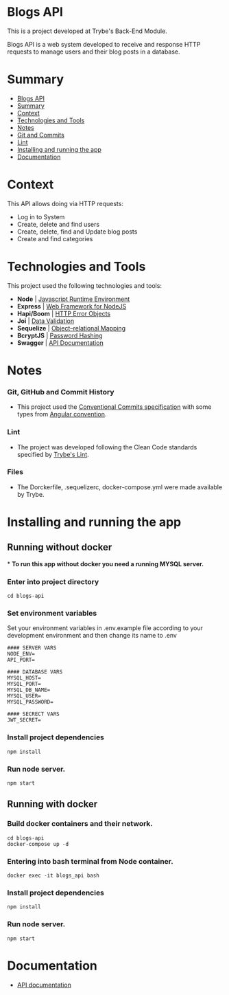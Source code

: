 # Blogs API

This is a project developed at Trybe's Back-End Module.

Blogs API is a web system developed to receive and response HTTP requests to manage users and their blog posts in a database.

# Summary
- [Blogs API](#blogs-api)
- [Summary](#summary)
- [Context](#context)
- [Technologies and Tools](#technologies-and-tools)
- [Notes](#notes)
- [Git and Commits](#git-github-and-commit-history)
- [Lint](#lint)
- [Installing and running the app](#installing-and-running-the-app)
- [Documentation](#documentation)

# Context
This API allows doing via HTTP requests:
 - Log in to System
 - Create, delete and find users
 - Create, delete, find and Update blog posts
 - Create and find categories

# Technologies and Tools
This project used the following technologies and tools:
  * __Node__ | [Javascript Runtime Environment](https://reactjs.org/docs/thinking-in-react.html)
  * __Express__ | [Web Framework for NodeJS](https://redux-toolkit.js.org/introduction/getting-started)
  * __Hapi/Boom__ | [HTTP Error Objects](https://hapi.dev/module/boom/) 
  * __Joi__ | [Data Validation](https://joi.dev/api/?v=17.6.0) 
  * __Sequelize__ | [Object–relational Mapping](https://sequelize.org/docs/v6/getting-started/) 
  * __BcryptJS__ | [Password Hashing](https://github.com/dcodeIO/bcrypt.js) 
  * __Swagger__ | [API Documentation](https://swagger.io/resources/open-api/) 

# Notes
### Git, GitHub and Commit History
- This project used the [Conventional Commits specification](https://www.conventionalcommits.org/en/v1.0.0/) with some types from [Angular convention](https://github.com/angular/angular/blob/22b96b9/CONTRIBUTING.md#-commit-message-guidelines).

### Lint
- The project was developed following the Clean Code standards specified by [Trybe's Lint](https://github.com/betrybe/eslint-config-trybe).

### Files
 - The Dorckerfile, .sequelizerc, docker-compose.yml were made available by Trybe.


# Installing and running the app

## Running without docker
\* __To run this app without docker you need a running MYSQL server.__

### Enter into project directory
```
cd blogs-api
```
### Set environment variables

Set your environment variables in .env.example file according to your development environment and then change its name to .env
```
#### SERVER VARS
NODE_ENV=
API_PORT=

#### DATABASE VARS
MYSQL_HOST=
MYSQL_PORT=
MYSQL_DB_NAME=
MYSQL_USER=
MYSQL_PASSWORD=

#### SECRECT VARS
JWT_SECRET=
```

### Install project dependencies
```
npm install
```

### Run node server.
```
npm start
```

## Running with docker

### Build docker containers and their network.
```
cd blogs-api
docker-compose up -d
```
### Entering into bash terminal from Node container.
```
docker exec -it blogs_api bash
```

### Install project dependencies
```
npm install
```

### Run node server.
```
npm start
```

# Documentation
 - [API documentation](https://thesamuel01.github.io/blogs-api/)
